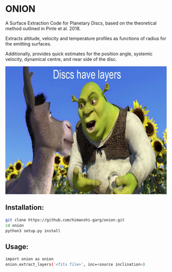 # ONION
A Surface Extraction Code for Planetary Discs, based on the theoretical method outlined in Pinte et al. 2018.  

Extracts altitude, velocity and temperature profiles as functions of radius for the emitting surfaces.  

Additionally, provides quick estimates for the position angle, systemic velocity, dynamical centre, and near side of the disc.

<img src="https://github.com/himanshi-garg/onion/blob/main/supplementary/shrek.jpg" width="550" height="400" align="center">

## Installation:
```bash
git clone https://github.com/himanshi-garg/onion.git
cd onion
python3 setup.py install
```

## Usage:
```bash
import onion as onion
onion.extract_layers('<fits file>', inc=<source inclination>)
```
